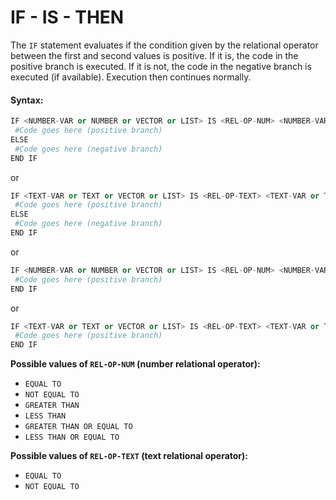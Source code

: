 # IF - IS - THEN

The `IF` statement evaluates if the condition given by the relational operator between the first and second values is positive. If it is, the code in the positive branch is executed. If it is not, the code in the negative branch is executed \(if available\). Execution then continues normally.

#### Syntax:

```python
IF <NUMBER-VAR or NUMBER or VECTOR or LIST> IS <REL-OP-NUM> <NUMBER-VAR or NUMBER or VECTOR or LIST> THEN
 #Code goes here (positive branch)
ELSE
 #Code goes here (negative branch)
END IF 
```

or

```python
IF <TEXT-VAR or TEXT or VECTOR or LIST> IS <REL-OP-TEXT> <TEXT-VAR or TEXT or VECTOR or LIST> THEN
 #Code goes here (positive branch)
ELSE
 #Code goes here (negative branch)
END IF 
```

or

```python
IF <NUMBER-VAR or NUMBER or VECTOR or LIST> IS <REL-OP-NUM> <NUMBER-VAR or NUMBER or VECTOR or LIST> THEN
 #Code goes here (positive branch)
END IF 
```

or

```python
IF <TEXT-VAR or TEXT or VECTOR or LIST> IS <REL-OP-TEXT> <TEXT-VAR or TEXT or VECTOR or LIST> THEN
 #Code goes here (positive branch)
END IF 
```

**Possible values of `REL-OP-NUM` \(number relational operator\):**

* `EQUAL TO`
* `NOT EQUAL TO`
* `GREATER THAN`
* `LESS THAN`
* `GREATER THAN OR EQUAL TO`
* `LESS THAN OR EQUAL TO`

**Possible values of `REL-OP-TEXT` \(text relational operator\):**

* `EQUAL TO`
* `NOT EQUAL TO`

